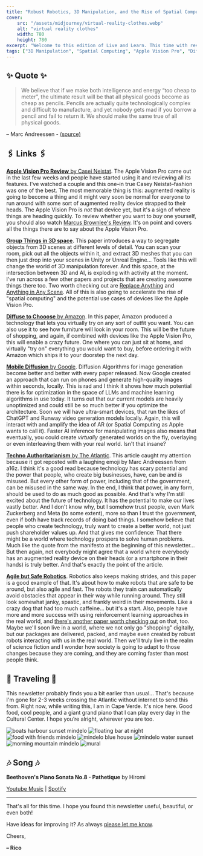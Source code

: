```yaml
---
title: "Robust Robotics, 3D Manipulation, and the Rise of Spatial Computing"
cover:
    src: "/assets/midjourney/virtual-reality-clothes.webp"
    alt: "virtual reality clothes"
    width: 780
    height: 780
excerpt: "Welcome to this edition of Live and Learn. This time with reviews of the Apple Vision Pro, Diffusion Models that you can run on your phone, four-legged robots that can automatically avoid obstacles, and more advanced 3D content manipulation tools. As always I hope you enjoy this edition of Live and Learn."
tags: ["3D Manipulation", "Spatial Computing", "Apple Vision Pro", "Diffusion Models", "Robust Robotics", "Reinforcement Learning", "Techno Authoritarianism"]
---
```


## ✨ Quote ✨

> We believe that if we make both intelligence and energy “too cheap to meter”, the ultimate result will be that all physical goods become as cheap as pencils. Pencils are actually quite technologically complex and difficult to manufacture, and yet nobody gets mad if you borrow a pencil and fail to return it. We should make the same true of all physical goods.

– Marc Andreessen - [(source)](https://a16z.com/the-techno-optimist-manifesto/)

## 🖇️ Links 🖇️

[**Apple Vision Pro Review** by Casei Neistat](https://www.youtube.com/watch?v=UvkgmyfMPks). The Apple Vision Pro came out in the last few weeks and people have started using it and reviewing all its features. I've watched a couple and this one–in true Casey Neistat–fashion was one of the best. The most memorable thing is this: augmented reality is going to become a thing and it might very soon be normal for everyone to run around with some sort of augmented reality device strapped to their heads. The Apple Vision Pro is *not* that device yet, but it's a sign of where things are heading quickly. To review whether you want to *buy* one yourself, you should also watch [Marcus Brownlee's Review](https://www.youtube.com/watch?v=86Gy035z_KA). It's on point and covers all the things there are to say about the Apple Vision Pro.

[**Group Things in 3D space**](https://www.garfield.studio/). This paper introduces a way to segregate objects from 3D scenes at different levels of detail. You can scan your room, pick out all the objects within it, and extract 3D meshes that you can then just drop into your scenes in Unity or Unreal Engine... Tools like this will change the world of 3D manipulation forever. And this space, at the intersection between 3D and AI, is exploding with activity at the moment. I've run across a few other papers and projects that are creating awesome things there too. Two worth checking out are [Replace Anything](https://replaceanything3d.github.io/) and [Anything in Any Scene](https://anythinginanyscene.github.io/). All of this is also going to accelerate the rise of "spatial computing" and the potential use cases of devices like the Apple Vision Pro.

[**Diffuse to Chooose** by Amazon](https://diffuse2choose.github.io/). In this paper, Amazon produced a technology that lets you virtually try on any sort of outfit you want. You can also use it to see how furniture will look in your room. This will be the future of shopping, and again, if combined with devices like the Apple Vision Pro, this will enable a crazy future. One where you can just sit at home, and virtually "try on" everything you would want to buy, before ordering it with Amazon which ships it to your doorstep the next day.

[**Mobile Diffusion** by Google](https://blog.research.google/2024/01/mobilediffusion-rapid-text-to-image.html). Diffusion Algorithms for image generation become better and better with every paper released. Now Google created an approach that can run on phones and generate high-quality images within seconds, locally. This is rad and I think it shows how much potential there is for optimization in the space of LLMs and machine learning algorithms in use today. It turns out that our current models are heavily unoptimized and could still be so much better if you optimize the architecture. Soon we will have ultra-smart devices, that run the likes of ChatGPT and Runway video generation models locally. Again, this will interact with and amplify the idea of AR (or Spatial Computing as Apple wants to call it). Faster AI inference for manipulating images also means that eventually, you could create *virtually* generated worlds on the fly, overlaying or even interleaving them with your real world. Isn't that insane? 

[**Techno Authoritarianism** by The Atlantic](https://www.theatlantic.com/magazine/archive/2024/03/facebook-meta-silicon-valley-politics/677168/). This article caught my attention because it got reposted with a laughing emoji by Marc Andreessen from a16z. I think it's a good read because technology has scary potential and the power that people, who create big businesses, have, can be and *is* misused. But every other form of power, including that of the government, can be misused in the same way. In the end, I think that power, in any form, should be used to do as much good as possible. And that's why I'm still excited about the future of technology. It has the potential to make our lives vastly better. And I don't know why, but I somehow trust people, even Mark Zuckerberg and Meta (to some extent), more so than I trust the government, even if both have track records of doing bad things. I somehow believe that people who create technology, truly want to create a better world, not just push shareholder values up. And that gives me confidence: That there might be a world where technology prospers to solve human problems. Much like the quote from the manifesto at the beginning of this newsletter... But then again, not everybody might agree that a world where everybody has an augmented reality device on their heads (or a smartphone in their hands) is truly better. And that's exactly the point of the article.

[**Agile but Safe Robotics**](https://agile-but-safe.github.io/). Robotics also keeps making strides, and this paper is a good example of that. It's about how to make robots that are safe to be around, but also agile and fast. The robots they train can automatically avoid obstacles that appear in their way while running around. They still look somewhat janky, spastic, and frankly weird in their movements. Like a crazy dog that had too much caffeine... but it's a start. Also, people have more and more success with using reinforcement learning approaches in the real world, and [there's another paper worth checking out](https://serl-robot.github.io/) on that, too. Maybe we'll soon live in a world, where we not only go "shopping" digitally, but our packages are delivered, packed, and maybe even created by robust robots interacting with us in the real world. Then we'll truly live in the realm of science fiction and I wonder how society is going to adapt to those changes because they are coming, and they are coming faster than most people think. 

## 🌌 Traveling 🌌

This newsletter probably finds you a bit earlier than usual... That's because I'm gone for 2-3 weeks crossing the Atlantic without internet to send this from. Right now, while writing this, I am in Cape Verde. It's nice here. Good food, cool people, and a giant grand piano that I can play every day in the Cultural Center. I hope you’re alright, wherever you are too. 

![boats harbour sunset mindelo](/assets/newsletter/on-the-boat/boats-harbour-sunset-mindelo.webp)
![floating bar at night](/assets/newsletter/on-the-boat/floating-bar-at-night.webp)
![food with friends mindelo](/assets/newsletter/on-the-boat/food-with-friends-mindelo.webp)
![mindelo blue house](/assets/newsletter/on-the-boat/mindelo-blue-house.webp)
![mindelo water sunset](/assets/newsletter/on-the-boat/mindelo-water-sunset.webp)
![morning mountain mindelo](/assets/newsletter/on-the-boat/morning-mountain-mindelo.webp)
![mural](/assets/newsletter/on-the-boat/mural.webp)


## 🎶 Song 🎶

**Beethoven's Piano Sonata No.8 - Pathetique** by Hiromi 

[Youtube Music](https://music.youtube.com/watch?v=Yv_VxwT08T0) | [Spotify](https://open.spotify.com/track/08kouBwoppDP70MmwiNUPr)

---

That's all for this time. I hope you found this newsletter useful, beautiful, or even both!

Have ideas for improving it? As always [please let me know](https://airtable.com/shro1VeyG4lkNXkx2). 

Cheers,

**– Rico**
